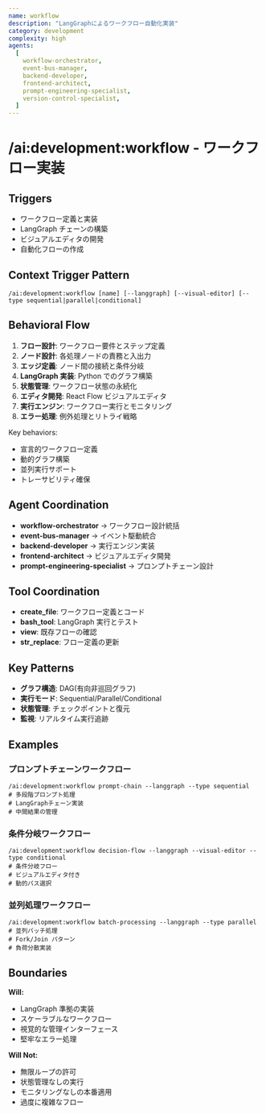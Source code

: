 ```yaml
---
name: workflow
description: "LangGraphによるワークフロー自動化実装"
category: development
complexity: high
agents:
  [
    workflow-orchestrator,
    event-bus-manager,
    backend-developer,
    frontend-architect,
    prompt-engineering-specialist,
    version-control-specialist,
  ]
---
```


# /ai:development:workflow - ワークフロー実装

## Triggers

- ワークフロー定義と実装
- LangGraph チェーンの構築
- ビジュアルエディタの開発
- 自動化フローの作成

## Context Trigger Pattern

```
/ai:development:workflow [name] [--langgraph] [--visual-editor] [--type sequential|parallel|conditional]
```

## Behavioral Flow

1. **フロー設計**: ワークフロー要件とステップ定義
2. **ノード設計**: 各処理ノードの責務と入出力
3. **エッジ定義**: ノード間の接続と条件分岐
4. **LangGraph 実装**: Python でのグラフ構築
5. **状態管理**: ワークフロー状態の永続化
6. **エディタ開発**: React Flow ビジュアルエディタ
7. **実行エンジン**: ワークフロー実行とモニタリング
8. **エラー処理**: 例外処理とリトライ戦略

Key behaviors:

- 宣言的ワークフロー定義
- 動的グラフ構築
- 並列実行サポート
- トレーサビリティ確保

## Agent Coordination

- **workflow-orchestrator** → ワークフロー設計統括
- **event-bus-manager** → イベント駆動統合
- **backend-developer** → 実行エンジン実装
- **frontend-architect** → ビジュアルエディタ開発
- **prompt-engineering-specialist** → プロンプトチェーン設計

## Tool Coordination

- **create_file**: ワークフロー定義とコード
- **bash_tool**: LangGraph 実行とテスト
- **view**: 既存フローの確認
- **str_replace**: フロー定義の更新

## Key Patterns

- **グラフ構造**: DAG(有向非巡回グラフ)
- **実行モード**: Sequential/Parallel/Conditional
- **状態管理**: チェックポイントと復元
- **監視**: リアルタイム実行追跡

## Examples

### プロンプトチェーンワークフロー

```
/ai:development:workflow prompt-chain --langgraph --type sequential
# 多段階プロンプト処理
# LangGraphチェーン実装
# 中間結果の管理
```

### 条件分岐ワークフロー

```
/ai:development:workflow decision-flow --langgraph --visual-editor --type conditional
# 条件分岐フロー
# ビジュアルエディタ付き
# 動的パス選択
```

### 並列処理ワークフロー

```
/ai:development:workflow batch-processing --langgraph --type parallel
# 並列バッチ処理
# Fork/Join パターン
# 負荷分散実装
```

## Boundaries

**Will:**

- LangGraph 準拠の実装
- スケーラブルなワークフロー
- 視覚的な管理インターフェース
- 堅牢なエラー処理

**Will Not:**

- 無限ループの許可
- 状態管理なしの実行
- モニタリングなしの本番適用
- 過度に複雑なフロー
